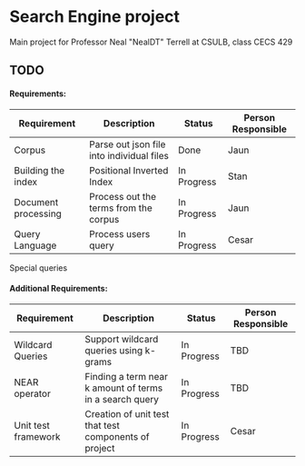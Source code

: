 # Search Engine project 
Main project for Professor Neal "NealDT" Terrell at CSULB, class CECS 429

## TODO 

#### Requirements:
Requirement | Description | Status | Person Responsible
-----|-----|-----|-----|
Corpus | Parse out json file into individual files| Done | Jaun 
Building the index | Positional Inverted Index | In Progress | Stan
Document processing | Process out the terms from the corpus  | In Progress| Jaun
Query Language | Process users query | In Progress | Cesar 

Special queries

#### Additional Requirements:
Requirement | Description | Status | Person Responsible
-----|-----|-----|-----|
Wildcard Queries| Support wildcard queries using k-grams | In Progress | TBD
NEAR operator| Finding a term near k amount of terms in a search query  | In Progress | TBD
Unit test framework| Creation of unit test that test components of project | In Progress | Cesar

